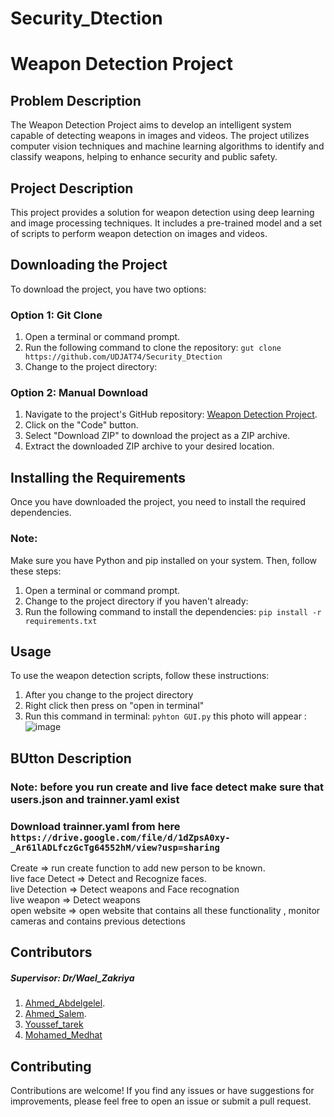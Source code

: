 # Security_Dtection

# Weapon Detection Project

## Problem Description
The Weapon Detection Project aims to develop an intelligent system capable of detecting weapons in images and videos. The project utilizes computer vision techniques and machine learning algorithms to identify and classify weapons, helping to enhance security and public safety.

## Project Description
This project provides a solution for weapon detection using deep learning and image processing techniques. It includes a pre-trained model and a set of scripts to perform weapon detection on images and videos.

## Downloading the Project
To download the project, you have two options:

### Option 1: Git Clone
1. Open a terminal or command prompt.
2. Run the following command to clone the repository: `gut clone https://github.com/UDJAT74/Security_Dtection`
3. Change to the project directory:

### Option 2: Manual Download
1. Navigate to the project's GitHub repository: [Weapon Detection Project](https://github.com/UDJAT74/Security_Dtection).
2. Click on the "Code" button.
3. Select "Download ZIP" to download the project as a ZIP archive.
4. Extract the downloaded ZIP archive to your desired location.

## Installing the Requirements
Once you have downloaded the project, you need to install the required dependencies.
### Note: 
Make sure you have Python and pip installed on your system. Then, follow these steps:

1. Open a terminal or command prompt.
2. Change to the project directory if you haven't already:
3. Run the following command to install the dependencies: `pip install -r requirements.txt`


## Usage
To use the weapon detection scripts, follow these instructions:
1. After you change to the project directory 
2. Right click then press on "open in terminal"
3. Run this command in terminal: `pyhton GUI.py` this photo will appear :  
 ![image](https://github.com/UDJAT74/Security_Dtection/assets/128726786/3c5e73ed-160d-4de3-879e-7b9e0c829807)
## BUtton Description
### Note: before you run create and live face detect make sure that users.json and trainner.yaml exist <br/>
### Download trainner.yaml from here `https://drive.google.com/file/d/1dZpsA0xy-_Ar61lADLfczGcTg64552hM/view?usp=sharing`
Create => run create function to add new person to be known.<br/>
live face Detect => Detect and Recognize faces. <br/>
live Detection => Detect weapons and Face recognation <br/>
live weapon => Detect weapons <br/>
open website => open website that contains all these functionality , monitor cameras and contains previous detections


## Contributors
##### Supervisor: Dr/Wael_Zakriya
1. [Ahmed_Abdelgelel](https://github.com/Ahmed-abdelgalil).
2. [Ahmed_Salem](https://github.com/el3amed74).
3. [Youssef_tarek](https://github.com/yousseftarek2001)
4. [Mohamed_Medhat](https://github.com/mohamedmedhat1)

## Contributing
Contributions are welcome! If you find any issues or have suggestions for improvements, please feel free to open an issue or submit a pull request.




